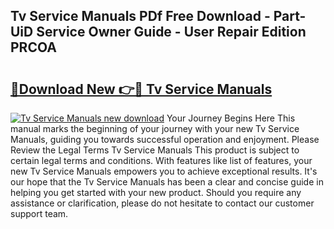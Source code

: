 ## Tv Service Manuals PDf Free Download - Part-UiD Service Owner Guide - User Repair Edition PRCOA

# <h2><a href="http://bc10006.oget.top/?id=Tv+Service+Manuals">🔗Download New 👉🔴 Tv Service Manuals</a></h2>

[![Tv Service Manuals new download](https://i.imgur.com/5g1atiW.png)](http://bc10006.oget.top/?id=Tv+Service+Manuals)
Your Journey Begins Here This manual marks the beginning of your journey with your new Tv Service Manuals, guiding you towards successful operation and enjoyment. Please Review the Legal Terms Tv Service Manuals This product is subject to certain legal terms and conditions. With features like list of features, your new Tv Service Manuals empowers you to achieve exceptional results. It's our hope that the Tv Service Manuals has been a clear and concise guide in helping you get started with your new product. Should you require any assistance or clarification, please do not hesitate to contact our customer support team.
